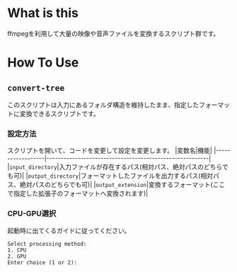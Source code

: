 # What is this
ffmpegを利用して大量の映像や音声ファイルを変換するスクリプト群です。

# How To Use
## `convert-tree`
このスクリプトは入力にあるフォルダ構造を維持したまま、指定したフォーマットに変換できるスクリプトです。

### 設定方法
スクリプトを開いて、コードを変更して設定を変更します。
|変数名|機能|
|------------------|---------------------------------------------------------|
|`input_directory`|入力ファイルが存在するパス(相対パス、絶対パスのどちらでも可)|
|`output_directory`|フォーマットしたファイルを出力するパス(相対パス、絶対パスのどちらでも可)|
|`output_extension`|変換するフォーマット(ここで指定した拡張子のフォーマットへ変換されます)|

### CPU-GPU選択
起動時に出てくるガイドに従ってください。

```shell
Select processing method:
1. CPU
2. GPU
Enter choice (1 or 2):
```